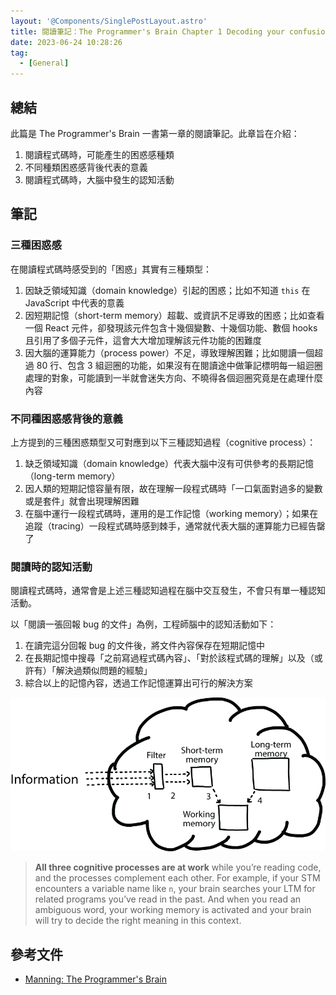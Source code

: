 ```yaml
---
layout: '@Components/SinglePostLayout.astro'
title: 閱讀筆記：The Programmer's Brain Chapter 1 Decoding your confusion while coding
date: 2023-06-24 10:28:26
tag:
  - [General]
---
```


## 總結

此篇是 The Programmer's Brain 一書第一章的閱讀筆記。此章旨在介紹：

1. 閱讀程式碼時，可能產生的困惑感種類
2. 不同種類困惑感背後代表的意義
3. 閱讀程式碼時，大腦中發生的認知活動

## 筆記

### 三種困惑感

在閱讀程式碼時感受到的「困惑」其實有三種類型：

1. 因缺乏領域知識（domain knowledge）引起的困惑；比如不知道 `this` 在 JavaScript 中代表的意義
2. 因短期記憶（short-term memory）超載、或資訊不足導致的困惑；比如查看一個 React 元件，卻發現該元件包含十幾個變數、十幾個功能、數個 hooks 且引用了多個子元件，這會大大增加理解該元件功能的困難度
3. 因大腦的運算能力（process power）不足，導致理解困難；比如閱讀一個超過 80 行、包含 3 組迴圈的功能，如果沒有在閱讀途中做筆記標明每一組迴圈處理的對象，可能讀到一半就會迷失方向、不曉得各個迴圈究竟是在處理什麼內容

### 不同種困惑感背後的意義

上方提到的三種困惑類型又可對應到以下三種認知過程（cognitive process）：

1. 缺乏領域知識（domain knowledge）代表大腦中沒有可供參考的長期記憶（long-term memory）
2. 因人類的短期記憶容量有限，故在理解一段程式碼時「一口氣面對過多的變數或是套件」就會出現理解困難
3. 在腦中運行一段程式碼時，運用的是工作記憶（working memory）；如果在追蹤（tracing）一段程式碼時感到棘手，通常就代表大腦的運算能力已經告罄了

### 閱讀時的認知活動

閱讀程式碼時，通常會是上述三種認知過程在腦中交互發生，不會只有單一種認知活動。

以「閱讀一張回報 bug 的文件」為例，工程師腦中的認知活動如下：

1. 在讀完這分回報 bug 的文件後，將文件內容保存在短期記憶中
2. 在長期記憶中搜尋「之前寫過程式碼內容」、「對於該程式碼的理解」以及（或許有）「解決過類似問題的經驗」
3. 綜合以上的記憶內容，透過工作記憶運算出可行的解決方案

![cognitive process when reading code](/2023/the-programmers-brain-ch1-decoding-your-confusion-while-coding/reading-code-cognitive-process.png)

> **All three cognitive processes are at work** while you’re reading code, and the processes complement each other. For example, if your STM encounters a variable name like `n`, your brain searches your LTM for related programs you’ve read in the past. And when you read an ambiguous word, your working memory is activated and your brain will try to decide the right meaning in this context.

## 參考文件

- [Manning: The Programmer's Brain](https://www.manning.com/books/the-programmers-brain)
